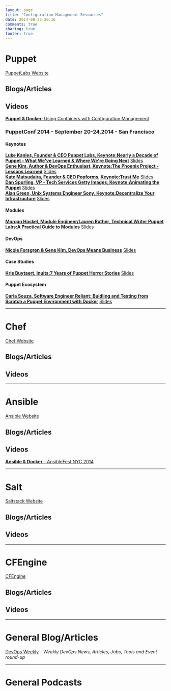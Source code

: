 ```yaml
---
layout: page
title: "Configuration Management Resources"
date: 2014-08-25 20:16
comments: true
sharing: true
footer: true
---
```

# Puppet

[PuppetLabs Website](http://www.puppetlabs.com)

## Blogs/Articles

## Videos

[**Puppet & Docker**: Using Containers with Configuration Management](http://puppetlabs.com/webinars/puppet-docker-using-containers-configuration-management)

### __PuppetConf 2014__ - September 20-24,2014 - San Francisco
#### Keynotes
[**Luke Kanies, Founder &amp; CEO Puppet Labs, Keynote:Nearly a Decade of Puppet - What We've Learned &amp; Where We're Going Next**](https://puppetlabs.com/presentations/keynote-nearly-decade-puppet-what-weve-learned-and-where-were-going-next-luke-kanies) [Slides](https://www.slideshare.net/slideshow/embed_code/39545495#)<br/>
[**Gene Kim, Author &amp; DevOps Enthusiast, Keynote:The Phoenix Project - Lessons Learned**](https://www.youtube.com/watch?v=aYy5OdUifqc) [Slides](http://www.slideshare.net/PuppetLabs/keynote-the-phoenix-project-lessons-learned-puppetconf-2014)<br/>
[**Kate Matsudaira, Founder &amp; CEO Popforms, Keynote:Trust Me**](https://www.youtube.com/watch?v=X9OAhZnT0io) [Slides](http://www.slideshare.net/PuppetLabs/keynote-trust-me-puppetconf-2014)<br/>
[**Dan Spurling, VP - Tech Services Getty Images, Keynote:Animating the Puppet**](https://www.youtube.com/watch?v=OCfZzjTCtrc) [Slides](http://www.slideshare.net/PuppetLabs/keynote-animating-the-puppet-creating-a-culture-of-puppet-adoption-dan-spurling-getty-images)<br/>
[**Alan Green, Unix Systems Engineer Sony, Keynote:Decentralize Your Infrastructure**](https://www.youtube.com/watch?v=TDxNar1qQrA) [Slides](http://www.slideshare.net/PuppetLabs/keynote-decentralize-your-infrastructure-alan-green-sony-computer-entertainment-america)<br/>
#### Modules
[**Morgan Haskel, Module Engineer/Lauren Rother, Technical Writer Puppet Labs:A Practical Guide to Modules**](https://www.youtube.com/watch?v=Z6Y63gtzPUY) [Slides](http://www.slideshare.net/PuppetLabs/a-practical-guide-to-modules-lauren-rother-puppet-labs-morgan-haskel-puppet-labs)<br/>
#### DevOps
[**Nicole Forsgren &amp; Gene Kim, DevOps Means Business**](https://www.youtube.com/watch?v=MUIPTtXfq2E) [Slides](http://www.slideshare.net/PuppetLabs/devops-means-business-gene-kim-it-revolution-press-nicole-forsgren-velasquez-utah-state-university)<br/> 
#### Case Studies
[**Kris Buytaert, Inuits:7 Years of Puppet Horror Stories**](https://www.youtube.com/watch?v=zSlTBMNSfpU) [Slides](http://www.slideshare.net/PuppetLabs/7-puppet-horror-stories-in-7-years-puppetconf-2014)<br/>
#### Puppet Ecosystem
[**Carla Souza, Software Engineer Reliant: Buidling and Testing from Scratch a Puppet Environment with Docker**](https://www.youtube.com/watch?v=uCzmkn45AVE) [Slides](http://www.slideshare.net/PuppetLabs/puppet-conf2014)<br/>

---

# Chef

[Chef Website](http://www.getchef.com)

## Blogs/Articles

## Videos

---

# Ansible

[Ansible Website](http://www.ansible.com)

## Blogs/Articles

## Videos
[**Ansible &amp; Docker** - AnsibleFest NYC 2014](http://www.youtube.com/watch?v=oZ45v8AeE7k)

---

# Salt

[Saltstack Website](http://www.saltstack.com)

## Blogs/Articles

## Videos

---

# CFEngine

[CFEngine](http://www.cfengine.com)

## Blogs/Articles

## Videos

---

# General Blog/Articles

[DevOps Weekly](http://www.devopsweekly.com/) - _Weekly DevOps News, Articles, Jobs, Tools and Event round-up_

---
# General Podcasts
